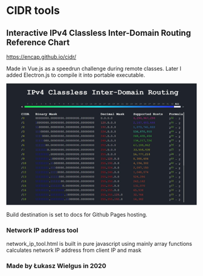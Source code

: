 # CIDR tools
## Interactive IPv4 Classless Inter-Domain Routing Reference Chart

https://encap.github.io/cidr/

Made in Vue.js as a speedrun challenge during remote classes.
Later I added Electron.js to compile it into portable executable.

![thumbnail](./thumbnail.jpg)

Build destination is set to docs for Github Pages hosting.

### Network IP address tool
network_ip_tool.html is built in pure javascript using mainly array functions calculates network IP address from client IP and mask

### Made by Łukasz Wielgus in 2020